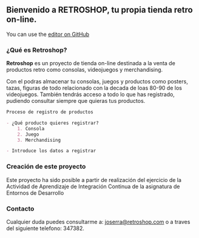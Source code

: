 ## Bienvenido a RETROSHOP, tu propia tienda retro on-line.

You can use the [editor on GitHub](https://github.com/Joserra2304/AA_JoseRamonGimeno/edit/gh-pages/index.md) 

### ¿Qué es Retroshop?

**Retroshop** es un proyecto de tienda on-line destinada a la venta de productos retro como consolas, videojuegos y merchandising.

Con el podras almacenar tu consolas, juegos y productos como posters, tazas, figuras de todo relacionado con la decada de loas 80-90 de los videojuegos. También tendrás acceso a todo lo que has registrado, pudiendo consultar siempre que quieras tus productos.

```markdown
Proceso de registro de productos

- ¿Qué producto quieres registrar?
    1. Consola
    2. Juego
    3. Merchandising

- Introduce los datos a registrar

```

### Creación de este proyecto

Este proyecto ha sido posible a partir de realización del ejercicio de la Actividad de Aprendizaje de Integración Continua de la asignatura de Entornos de Desarrollo

### Contacto

Cualquier duda puedes consultarme a: joserra@retroshop.com o a traves del siguiente telefono: 347382.
